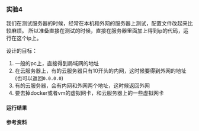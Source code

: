 ### 实验4
我们在测试服务器的时候，经常在本机和外网的服务器上测试，配置文件改起来比较麻烦。
所以准备直接在测试的时候，直接在服务器里面加上得到ip的代码，运行在这个ip上。

设计的目标：
 1. 一般的pc上，直接得到局域网的地址
 2. 在云服务器上，有的云服务器只有10开头的内网，这时候要得到外网的地址(也可以返回`0.0.0.0`)
 3. 有的云服务器，会有内网和外网两个地址，这时候返回外网
 4. 要去掉docker或者vm的虚拟网卡，和云服务器上的一些虚拟网卡

#### 运行结果


#### 参考资料
